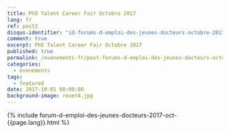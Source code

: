 ```yaml
---
title: PhD Talent Career Fair Octobre 2017
lang: fr
ref: post2
disqus-identifier: "id-forums-d-emploi-des-jeunes-docteurs-octobre-2017-2017-10-01-021406244298502797-9971528243668522-03990644012876132"
comment: true
excerpt: PhD Talent Career Fair Octobre 2017 
published: true
permalink: /evenements-fr/post-forums-d-emploi-des-jeunes-docteurs-octobre-2017-fr/
categories:
  - evenements
tags:
  - featured
date: 2017-10-01 00:00:00
background-image: rouen4.jpg
---
```


{% include forum-d-emploi-des-jeunes-docteurs-2017-oct-{{page.lang}}.html %}